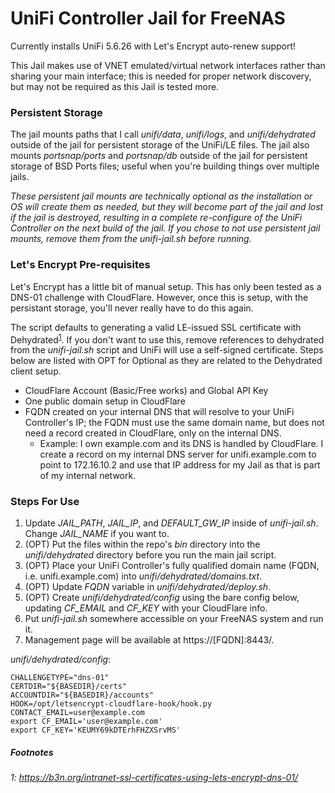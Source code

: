 # UniFi Controller Jail for FreeNAS

Currently installs UniFi 5.6.26 with Let's Encrypt auto-renew support!

This Jail makes use of VNET emulated/virtual network interfaces rather than sharing your main interface; this is needed for proper network discovery, but may not be required as this Jail is tested more.

### Persistent Storage
The jail mounts paths that I call _unifi/data_, _unifi/logs_, and _unifi/dehydrated_ outside of the jail for persistent storage of the UniFi/LE files.
The jail also mounts _portsnap/ports_ and _portsnap/db_ outside of the jail for persistent storage of BSD Ports files; useful when you're building things over multiple jails.

_These persistent jail mounts are technically optional as the installation or OS will create them as needed, but they will become part of the jail and lost if the jail is destroyed, resulting in a complete re-configure of the UniFi Controller on the next build of the jail. If you chose to not use persistent jail mounts, remove them from the unifi-jail.sh before running._

### Let's Encrypt Pre-requisites
Let's Encrypt has a little bit of manual setup. This has only been tested as a DNS-01 challenge with CloudFlare. However, once this is setup, with the persistant storage, you'll never really have to do this again.

The script defaults to generating a valid LE-issued SSL certificate with Dehydrated<sup>[1](#dehydrated)</sup>. If you don't want to use this, remove references to dehydrated from the _unifi-jail.sh_ script and UniFi will use a self-signed certificate. Steps below are listed with OPT for Optional as they are related to the Dehydrated client setup.

* CloudFlare Account (Basic/Free works) and Global API Key
* One public domain setup in CloudFlare
* FQDN created on your internal DNS that will resolve to your UniFi Controller's IP; the FQDN must use the same domain name, but does not need a record created in CloudFlare, only on the internal DNS.
   * Example: I own example.com and its DNS is handled by CloudFlare. I create a record on my internal DNS server for unifi.example.com to point to 172.16.10.2 and use that IP address for my Jail as that is part of my internal network.

### Steps For Use
1. Update _JAIL_PATH_, _JAIL_IP_, and _DEFAULT_GW_IP_ inside of _unifi-jail.sh_.  Change _JAIL_NAME_ if you want to.
1. (OPT) Put the files within the repo's _bin_ directory into the _unifi/dehydrated_ directory before you run the main jail script.
1. (OPT) Place your UniFi Controller's fully qualified domain name (FQDN, i.e. unifi.example.com) into _unifi/dehydrated/domains.txt_.
1. (OPT) Update _FQDN_ variable in _unifi/dehydrated/deploy.sh_.
1. (OPT) Create _unifi/dehydrated/config_ using the bare config below, updating _CF_EMAIL_ and _CF_KEY_ with your CloudFlare info.
1. Put _unifi-jail.sh_ somewhere accessible on your FreeNAS system and run it.
1. Management page will be available at https://[FQDN]:8443/.

_unifi/dehydrated/config_:
```shell
CHALLENGETYPE="dns-01"
CERTDIR="${BASEDIR}/certs"
ACCOUNTDIR="${BASEDIR}/accounts"
HOOK=/opt/letsencrypt-cloudflare-hook/hook.py
CONTACT_EMAIL=user@example.com
export CF_EMAIL='user@example.com'
export CF_KEY='KEUMY69kDTErhFHZXSrvMS'
```

##### Footnotes
###### <a name="dehydrated">1</a>: https://b3n.org/intranet-ssl-certificates-using-lets-encrypt-dns-01/


